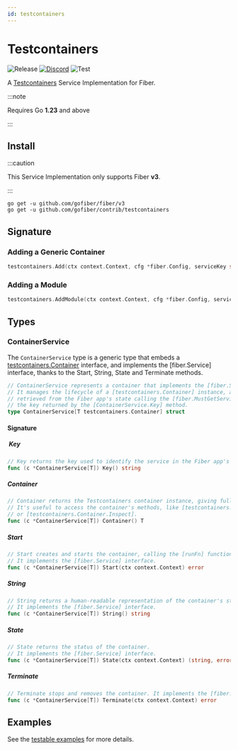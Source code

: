 ```yaml
---
id: testcontainers
---
```


# Testcontainers

![Release](https://img.shields.io/github/v/tag/gofiber/contrib?filter=testcontainers*)
[![Discord](https://img.shields.io/discord/704680098577514527?style=flat&label=%F0%9F%92%AC%20discord&color=00ACD7)](https://gofiber.io/discord)
![Test](https://github.com/gofiber/contrib/workflows/Test%20testcontainers/badge.svg)

A [Testcontainers](https://golang.testcontainers.org/) Service Implementation for Fiber.

:::note

Requires Go **1.23** and above

:::

## Install

:::caution

This Service Implementation only supports Fiber **v3**.

:::

```shell
go get -u github.com/gofiber/fiber/v3
go get -u github.com/gofiber/contrib/testcontainers
```

## Signature

### Adding a Generic Container

```go
testcontainers.Add(ctx context.Context, cfg *fiber.Config, serviceKey string, img string, opts ...testcontainers.ContainerCustomizer) (*ContainerService[T], error)
```

### Adding a Module

```go
testcontainers.AddModule(ctx context.Context, cfg *fiber.Config, serviceKey string, moduleRunFn func(ctx context.Context, img string, opts ...testcontainers.ContainerCustomizer) (T, error), img string, opts ...testcontainers.ContainerCustomizer) (*ContainerService[T], error)
```

## Types

### ContainerService

The `ContainerService` type is a generic type that embeds a [testcontainers.Container](https://pkg.go.dev/github.com/testcontainers/testcontainers-go#Container) interface, and implements the [fiber.Service] interface, thanks to the
Start, String, State and Terminate methods.

```go
// ContainerService represents a container that implements the [fiber.Service] interface.
// It manages the lifecycle of a [testcontainers.Container] instance, and it can be
// retrieved from the Fiber app's state calling the [fiber.MustGetService] function with
// the key returned by the [ContainerService.Key] method.
type ContainerService[T testcontainers.Container] struct
```

#### Signature

#####  Key

```go
// Key returns the key used to identify the service in the Fiber app's state.
func (c *ContainerService[T]) Key() string
```

##### Container

```go
// Container returns the Testcontainers container instance, giving full access to the T type methods.
// It's useful to access the container's methods, like [testcontainers.Container.MappedPort]
// or [testcontainers.Container.Inspect].
func (c *ContainerService[T]) Container() T
```

##### Start

```go
// Start creates and starts the container, calling the [runFn] function with the [img] and [opts] arguments.
// It implements the [fiber.Service] interface.
func (c *ContainerService[T]) Start(ctx context.Context) error
```

##### String

```go
// String returns a human-readable representation of the container's state.
// It implements the [fiber.Service] interface.
func (c *ContainerService[T]) String() string
```

##### State

```go
// State returns the status of the container.
// It implements the [fiber.Service] interface.
func (c *ContainerService[T]) State(ctx context.Context) (string, error)
```

##### Terminate

```go
// Terminate stops and removes the container. It implements the [fiber.Service] interface.
func (c *ContainerService[T]) Terminate(ctx context.Context) error
```

## Examples

See the [testable examples](./examples_test.go) for more details.
